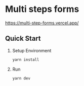 # Multi steps forms
https://multi-step-forms.vercel.app/

## Quick Start

1. Setup Environment

   ```bash
   yarn install
   ```

2. Run

   ```bash
   yarn dev
   ```
